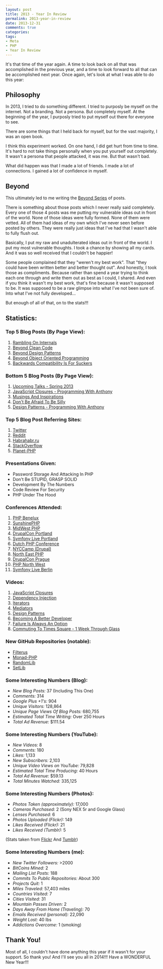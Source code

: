 ```yaml
---
layout: post
title: 2013 - Year In Review
permalink: 2013-year-in-review
date: 2013-12-31
comments: true
categories:
tags:
- Meta
- PHP
- Year In Review
---
```


It's that time of the year again. A time to look back on all that was accomplished in the previous year, and a time to look forward to all that can be accomplished next year. Once again, let's look at what I was able to do this year:


<!--more-->
## Philosophy


In 2013, I tried to do something different. I tried to purposly be myself on the internet. Not a branding. Not a persona. But completely myself. At the beginning of the year, I purposly tried to put myself out there for everyone to see.


There are some things that I held back for myself, but for the vast majority, I was an open book.


I think this experiment worked. On one hand, I did get hurt from time to time. It's hard to not take things personally when you put yourself out completely. It wasn't a persona that people attacked, it was me. But that wasn't bad.


What did happen was that I made a lot of friends. I made a lot of connections. I gained a lot of confidence in myself.

## Beyond


This ultimately led to me writing the [Beyond Series](http://blog.ircmaxell.com/search/label/Beyond) of posts.


There is something about those posts which I never really said completely. Every one of those 4 posts was me putting my vulnerable ideas out in front of the world. None of those ideas were fully formed. None of them were vetted. All of them had ideas of my own which I've never seen before posted by others. They were really just ideas that I've had that I wasn't able to fully flush out.


Basically, I put my raw and unadulterated ideas out in front of the world. I put my most vulnerable thoughts. I took a chance by showing all my cards. And it was so well received that I couldn't be happier!


Some people complained that they "weren't my best work". That "they could have been written better and better thought out". And honestly, I took those as compliments. Because rather than spend a year trying to think each one through and write them out as best as I could, I shared. And even if you think it wasn't my best work, that's fine because it wasn't supposed to be. It was supposed to be a raw glimpse into what I've not been sure of. Into what I've not fully developed...


But enough of all of that, on to the stats!!!

## Statistics:

### Top 5 Blog Posts (By Page View):

 1. [Rambling On Internals](http://blog.ircmaxell.com/2013/09/rambling-on-internals.html)
 2. [Beyond Clean Code](http://blog.ircmaxell.com/2013/11/beyond-clean-code.html)
 3. [Beyond Design Patterns](http://blog.ircmaxell.com/2013/09/beyond-design-patterns.html)
 4. [Beyond Object Oriented Programming](http://blog.ircmaxell.com/2013/11/beyond-object-oriented-programming.html)
 5. [Backwards Compatibility Is For Suckers](http://blog.ircmaxell.com/2013/06/backwards-compatibility-is-for-suckers.html)

### Bottom 5 Blog Posts (By Page View):

 1. [Upcoming Talks - Spring 2013](http://blog.ircmaxell.com/2013/03/upcoming-talks-spring-2013.html)
 2. [JavaScript Closures - Programming With Anthony](http://blog.ircmaxell.com/2013/01/javascript-closures-programming-with.html)
 3. [Musings And Inspirations](http://blog.ircmaxell.com/2013/02/musings-and-inspirations.html)
 4. [Don't Be Afraid To Be Silly](http://blog.ircmaxell.com/2013/01/dont-be-afraid-to-be-silly.html)
 5. [Design Patterns - Programming With Anthony](http://blog.ircmaxell.com/2013/02/design-patterns-programming-with-anthony.html)

### Top 5 Blog Post Referring Sites:

 1. [Twitter](http://www.twitter.com/)
 2. [Reddit](http://www.reddit.com/)
 3. [Habrahabr.ru](http://www.habrahabr.ru/)
 4. [StackOverflow](http://www.stackoverflow.com/)
 5. [Planet-PHP](http://www.planet-php.net/)

### Presentations Given:

 * Password Storage And Attacking In PHP
 * Don't Be STUPID, GRASP SOLID
 * Development By The Numbers
 * Code Review For Security
 * PHP Under The Hood

### Conferences Attended:

 1. [PHP Benelux](http://conference.phpbenelux.eu/2013/)
 2. [SunshinePHP](http://2013.sunshinephp.com/)
 3. [MidWest PHP](http://www.midwestphp.com/)
 4. [DrupalCon Portland](http://portland2013.drupal.org/)
 5. [Symfony Live Portland](http://portland2013.live.symfony.com/)
 6. [Dutch PHP Conference](http://www.phpconference.nl/)
 7. [NYCCamp (Drupal)](http://www.nyccamp.org/)
 8. [North East PHP](http://www.northeastphp.org/)
 9. [DrupalCon Prague](http://prague2013.drupal.org/)
 10. [PHP North West](http://conference.phpnw.org.uk/phpnw13/)
 11. [Symfony Live Berlin](http://berlin2013.live.symfony.com/)

### Videos:

 1. [JavaScript Closures](http://www.youtube.com/watch?v=R_ZvxMyFSCU)
 2. [Dependency Injection](http://www.youtube.com/watch?v=IKD2-MAkXyQ)
 3. [Iterators](http://www.youtube.com/watch?v=tW6GcZjBc3E)
 4. [Mediators](http://www.youtube.com/watch?v=65hdyehA3zY)
 5. [Design Patterns](http://www.youtube.com/watch?v=AsfM6YLtu9g)
 6. [Becoming A Better Developer](http://www.youtube.com/watch?v=Jw4DbYbfOMQ)
 7. [Failure Is Always An Option](http://www.youtube.com/watch?v=a1tPbfu-fLY)
 8. [Commuting To Times Square - 1 Week Through Glass](http://www.youtube.com/watch?v=iiBKC2azppw)

### New GitHub Repositories (notable):

 * [Filterus](https://github.com/ircmaxell/filterus)
 * [Monad-PHP](https://github.com/ircmaxell/monad-php)
 * [RandomLib](https://github.com/ircmaxell/RandomLib)
 * [SetLib](https://github.com/ircmaxell/SetLib)

### Some Interesting Numbers (Blog):

 * *New Blog Posts:* 37 (Including This One)
 * *Comments:* 314
 * *Google Plus +1's:* 904
 * *Unique Visitors:* 128,864
 * *Unique Page Views Of Blog Posts:* 680,755
 * *Estimated Total Time Writing:* Over 250 Hours
 * *Total Ad Revenue:* $111.54

### Some Interesting Numbers (YouTube):

 * *New Videos:* 8
 * *Comments:* 180
 * *Likes:* 1,133
 * *New Subscribers:* 2,103
 * *Unique Video Views on YouTube:* 79,828
 * *Estimated Total Time Producing:* 40 Hours
 * *Total Ad Revenue:* $59.13
 * *Total Minutes Watched:* 335,125

### Some Interesting Numbers (Photos):

 * *Photos Taken (approximately):* 17,000
 * *Cameras Purchased:* 2 (Sony NEX 5r and Google Glass)
 * *Lenses Purchased:* 6
 * *Photos Uploaded (Flickr):* 149
 * *Likes Received (Flickr):* 21
 * *Likes Received (Tumblr):* 5

(Stats taken from [Flickr](http://www.flickr.com/photos/ircmaxell/) And [Tumblr](http://photos.ircmaxell.com/))

### Some Interesting Numbers (me):

 * *New Twitter Followers:* >2000
 * *BitCoins Mined:* 2
 * *Mailing List Posts:* 188
 * *Commits To Public Repositories:* About 300
 * *Projects Quit:* 1
 * *Miles Traveled:* 57,403 miles
 * *Countries Visited:* 7
 * *Cities Visited:* 31
 * *Mountain Passes Driven:* 2
 * *Days Away From Home (Traveling):* 70
 * *Emails Received (personal):* 22,090
 * *Weight Lost:* 40 lbs
 * *Addictions Overcome:* 1 (smoking)

## Thank You!


Most of all, I couldn't have done anything this year if it wasn't for your support. So thank you! And I'll see you all in 2014!!! Have a WONDERFUL New Year!!!

